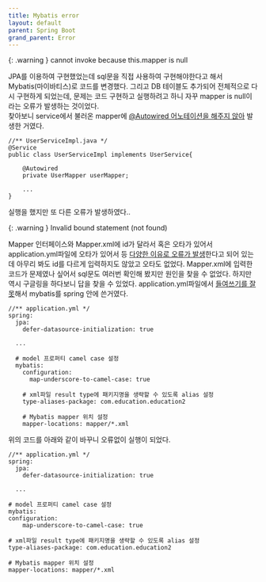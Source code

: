 ```yaml
---
title: Mybatis error
layout: default
parent: Spring Boot
grand_parent: Error
---
```


{: .warning }
cannot invoke because this.mapper is null


JPA를 이용하여 구현했었는데 sql문을 직접 사용하여 구현해야한다고 해서 Mybatis(마이바티스)로 코드를 변경했다. 그리고 DB 테이블도 추가되어 전체적으로 다시 구현하게 되었는데, 문제는 코드 구현하고 실행하려고 하니 자꾸 mapper is null이라는 오류가 발생하는 것이었다.  
찾아보니 service에서 불러온 mapper에 [@Autowired 어노테이션을 해주지 않아] 발생한 거였다.

```
//** UserServiceImpl.java */
@Service
public class UserServiceImpl implements UserService{

    @Autowired
    private UserMapper userMapper;

    ...
}
```   


실행을 했지만 또 다른 오류가 발생하였다..  


{: .warning }
Invalid bound statement (not found)

   
Mapper 인터페이스와 Mapper.xml에 id가 달라서 혹은 오타가 있어서 application.yml파일에 오타가 있어서 등 [다양한 이유로 오류가 발생]한다고 되어 있는데 아무리 봐도 id를 다르게 입력하지도 않았고 오타도 없었다. Mapper.xml에 입력한 코드가 문제였나 싶어서 sql문도 여러번 확인해 봤지만 원인을 찾을 수 없었다.
하지만 역시 구글링을 하다보니 답을 찾을 수 있었다. application.yml파일에서 [들여쓰기를 잘못]해서 mybatis를 spring 안에 쓴거였다.


```
//** application.yml */
spring:
  jpa:
    defer-datasource-initialization: true

  ...

  # model 프로퍼티 camel case 설정
  mybatis:
    configuration:
      map-underscore-to-camel-case: true
  
    # xml파일 result type에 패키지명을 생략할 수 있도록 alias 설정
    type-aliases-package: com.education.education2
  
    # Mybatis mapper 위치 설정
    mapper-locations: mapper/*.xml
```

   
위의 코드를 아래와 같이 바꾸니 오류없이 실행이 되었다.

```
//** application.yml */
spring:
  jpa:
    defer-datasource-initialization: true

  ...

# model 프로퍼티 camel case 설정
mybatis:
configuration:
    map-underscore-to-camel-case: true

# xml파일 result type에 패키지명을 생략할 수 있도록 alias 설정
type-aliases-package: com.education.education2

# Mybatis mapper 위치 설정
mapper-locations: mapper/*.xml
```

[@Autowired 어노테이션을 해주지 않아]: https://wakestand.tistory.com/701 "this.mapper is null 오류해결"
[다양한 이유로 오류가 발생]: https://madplay.github.io/post/mybatis-invalid-bound-statement-not-found-error "Invalid bound statement (not found) 발생하는 이유들"
[들여쓰기를 잘못]: https://dong-co.tistory.com/117 "Invalid bound statement (not found) 오류해결"